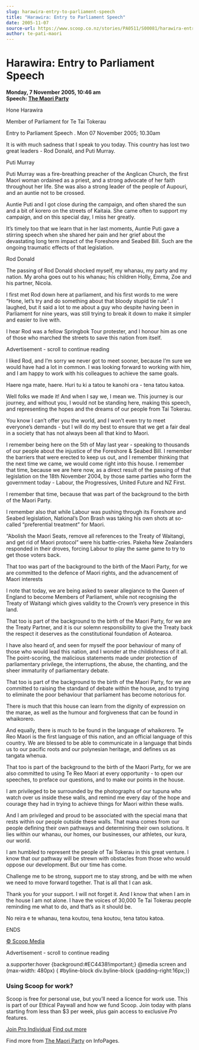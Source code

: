 ```yaml
---
slug: harawira-entry-to-parliament-speech
title: "Harawira: Entry to Parliament Speech"
date: 2005-11-07
source-url: https://www.scoop.co.nz/stories/PA0511/S00081/harawira-entry-to-parliament-speech.htm
author: te-pati-maori
---
```

Harawira: Entry to Parliament Speech
====================================

**Monday, 7 November 2005, 10:46 am**  
**Speech: [The Maori Party](https://info.scoop.co.nz/The_Maori_Party)**

Hone Harawira

Member of Parliament for Te Tai Tokerau

Entry to Parliament Speech . Mon 07 November 2005; 10.30am

  
It is with much sadness that I speak to you today. This country has lost two great leaders - Rod Donald, and Puti Murray.

Puti Murray

Puti Murray was a fire-breathing preacher of the Anglican Church, the first Maori woman ordained as a priest, and a strong advocate of her faith throughout her life. She was also a strong leader of the people of Aupouri, and an auntie not to be crossed.

Auntie Puti and I got close during the campaign, and often shared the sun and a bit of korero on the streets of Kaitaia. She came often to support my campaign, and on this special day, I miss her greatly.

It’s timely too that we learn that in her last moments, Auntie Puti gave a stirring speech when she shared her pain and her grief about the devastating long term impact of the Foreshore and Seabed Bill. Such are the ongoing traumatic effects of that legislation.

Rod Donald

The passing of Rod Donald shocked myself, my whanau, my party and my nation. My aroha goes out to his whanau; his children Holly, Emma, Zoe and his partner, Nicola.

I first met Rod down here at parliament, and his first words to me were “Hone, let’s try and do something about that bloody stupid tie rule”. I laughed, but it said a lot to me about a guy who despite having been in Parliament for nine years, was still trying to break it down to make it simpler and easier to live with.

I hear Rod was a fellow Springbok Tour protester, and I honour him as one of those who marched the streets to save this nation from itself.

Advertisement - scroll to continue reading





I liked Rod, and I’m sorry we never got to meet sooner, because I’m sure we would have had a lot in common. I was looking forward to working with him, and I am happy to work with his colleagues to achieve the same goals.

Haere nga mate, haere. Huri tu ki a tatou te kanohi ora - tena tatou katoa.

Well folks we made it! And when I say we, I mean we. This journey is our journey, and without you, I would not be standing here, making this speech, and representing the hopes and the dreams of our people from Tai Tokerau.

You know I can’t offer you the world, and I won’t even try to meet everyone’s demands - but I will do my best to ensure that we get a fair deal in a society that has not always been all that kind to Maori.

I remember being here on the 5th of May last year - speaking to thousands of our people about the injustice of the Foreshore & Seabed Bill. I remember the barriers that were erected to keep us out, and I remember thinking that the next time we came, we would come right into this house. I remember that time, because we are here now, as a direct result of the passing of that legislation on the 18th November 2004, by those same parties who form the government today - Labour, the Progressives, United Future and NZ First.

I remember that time, because that was part of the background to the birth of the Maori Party.

I remember also that while Labour was pushing through its Foreshore and Seabed legislation, National’s Don Brash was taking his own shots at so-called “preferential treatment” for Maori.

“Abolish the Maori Seats, remove all references to the Treaty of Waitangi, and get rid of Maori protocol” were his battle-cries. Pakeha New Zealanders responded in their droves, forcing Labour to play the same game to try to get those voters back.

That too was part of the background to the birth of the Maori Party, for we are committed to the defence of Maori rights, and the advancement of Maori interests

I note that today, we are being asked to swear allegiance to the Queen of England to become Members of Parliament, while not recognising the Treaty of Waitangi which gives validity to the Crown’s very presence in this land.

That too is part of the background to the birth of the Maori Party, for we are the Treaty Partner, and it is our solemn responsibility to give the Treaty back the respect it deserves as the constitutional foundation of Aotearoa.

I have also heard of, and seen for myself the poor behaviour of many of those who would lead this nation, and I wonder at the childishness of it all. The point-scoring, the malicious statements made under protection of parliamentary privilege, the interruptions, the abuse, the chanting, and the sheer immaturity of parliamentary debate.

That too is part of the background to the birth of the Maori Party, for we are committed to raising the standard of debate within the house, and to trying to eliminate the poor behaviour that parliament has become notorious for.

There is much that this house can learn from the dignity of expression on the marae, as well as the humour and forgiveness that can be found in whaikorero.

And equally, there is much to be found in the language of whaikorero. Te Reo Maori is the first language of this nation, and an official language of this country. We are blessed to be able to communicate in a language that binds us to our pacific roots and our polynesian heritage, and defines us as tangata whenua.

That too is part of the background to the birth of the Maori Party, for we are also committed to using Te Reo Maori at every opportunity - to open our speeches, to preface our questions, and to make our points in the house.

I am privileged to be surrounded by the photographs of our tupuna who watch over us inside these walls, and remind me every day of the hope and courage they had in trying to achieve things for Maori within these walls.

And I am privileged and proud to be associated with the special mana that rests within our people outside these walls. That mana comes from our people defining their own pathways and determining their own solutions. It lies within our whanau, our homes, our businesses, our athletes, our kura, our world.

I am humbled to represent the people of Tai Tokerau in this great venture. I know that our pathway will be strewn with obstacles from those who would oppose our development. But our time has come.

Challenge me to be strong, support me to stay strong, and be with me when we need to move forward together. That is all that I can ask.

Thank you for your support. I will not forget it. And I know that when I am in the house I am not alone. I have the voices of 30,000 Te Tai Tokerau people reminding me what to do, and that’s as it should be.

No reira e te whanau, tena koutou, tena koutou, tena tatou katoa.

  
ENDS

[© Scoop Media](http://www.scoop.co.nz/about/terms.html)  

Advertisement - scroll to continue reading



a.supporter:hover {background:#EC4438!important;} @media screen and (max-width: 480px) { #byline-block div.byline-block {padding-right:16px;}}

### Using Scoop for work?

Scoop is free for personal use, but you’ll need a licence for work use. This is part of our Ethical Paywall and how we fund Scoop. Join today with plans starting from less than $3 per week, plus gain access to exclusive _Pro_ features.  
  
[Join Pro Individual](https://pro.scoop.co.nz/Individual/?from=ProIn24) [Find out more](https://pro.scoop.co.nz/using-scoop-for-work/?from=ProIn24)

Find more from [The Maori Party](https://info.scoop.co.nz/The_Maori_Party) on InfoPages.